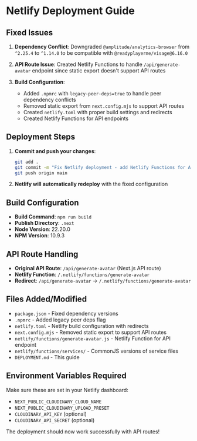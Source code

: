 # Netlify Deployment Guide

## Fixed Issues

1. **Dependency Conflict**: Downgraded `@amplitude/analytics-browser` from `^2.25.4` to `^1.14.0` to be compatible with `@readyplayerme/visage@6.16.0`

2. **API Route Issue**: Created Netlify Functions to handle `/api/generate-avatar` endpoint since static export doesn't support API routes

3. **Build Configuration**: 
   - Added `.npmrc` with `legacy-peer-deps=true` to handle peer dependency conflicts
   - Removed static export from `next.config.mjs` to support API routes
   - Created `netlify.toml` with proper build settings and redirects
   - Created Netlify Functions for API endpoints

## Deployment Steps

1. **Commit and push your changes**:
   ```bash
   git add .
   git commit -m "Fix Netlify deployment - add Netlify Functions for API routes"
   git push origin main
   ```

2. **Netlify will automatically redeploy** with the fixed configuration

## Build Configuration

- **Build Command**: `npm run build`
- **Publish Directory**: `.next`
- **Node Version**: 22.20.0
- **NPM Version**: 10.9.3

## API Route Handling

- **Original API Route**: `/api/generate-avatar` (Next.js API route)
- **Netlify Function**: `/.netlify/functions/generate-avatar`
- **Redirect**: `/api/generate-avatar` → `/.netlify/functions/generate-avatar`

## Files Added/Modified

- `package.json` - Fixed dependency versions
- `.npmrc` - Added legacy peer deps flag
- `netlify.toml` - Netlify build configuration with redirects
- `next.config.mjs` - Removed static export to support API routes
- `netlify/functions/generate-avatar.js` - Netlify Function for API endpoint
- `netlify/functions/services/` - CommonJS versions of service files
- `DEPLOYMENT.md` - This guide

## Environment Variables Required

Make sure these are set in your Netlify dashboard:
- `NEXT_PUBLIC_CLOUDINARY_CLOUD_NAME`
- `NEXT_PUBLIC_CLOUDINARY_UPLOAD_PRESET`
- `CLOUDINARY_API_KEY` (optional)
- `CLOUDINARY_API_SECRET` (optional)

The deployment should now work successfully with API routes!

